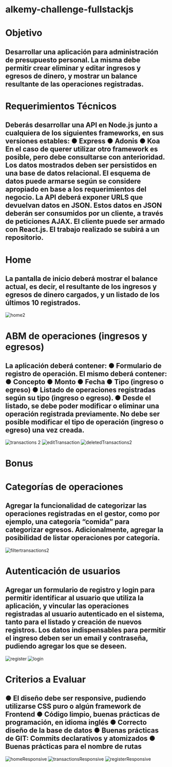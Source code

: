 # alkemy-challenge-fullstackjs
<h1> Objetivo </h1>

<h2>
Desarrollar una aplicación para administración de presupuesto personal. La misma debe
permitir crear eliminar y editar ingresos y egresos de dinero, y mostrar un balance resultante de las
operaciones registradas.
</h2>


<h1>
Requerimientos Técnicos
</h1>
<h2>
Deberás desarrollar una API en Node.js junto a cualquiera de los siguientes frameworks,
en sus versiones estables:
● Express
● Adonis
● Koa
En el caso de querer utilizar otro framework es posible, pero debe consultarse con
anterioridad.
Los datos mostrados deben ser persistidos en una base de datos relacional. El esquema de
datos puede armarse según se considere apropiado en base a los requerimientos del
negocio. La API deberá exponer URLS que devuelvan datos en JSON.
Estos datos en JSON deberán ser consumidos por un cliente, a través de peticiones AJAX.
El cliente puede ser armado con React.js.
El trabajo realizado se subirá a un repositorio.
</h2>


<h1>
Home
</h1>
<h2>
La pantalla de inicio deberá mostrar el balance actual, es decir, el resultante de los
ingresos y egresos de dinero cargados, y un listado de los últimos 10 registrados.

</h2>

![home2](https://user-images.githubusercontent.com/70545509/181370018-c95574a9-4ab6-4804-8d5b-61d7d97b4375.png)

<h1>
ABM de operaciones (ingresos y egresos)
</h1>
<h2>
La aplicación deberá contener:
● Formulario de registro de operación. El mismo deberá contener:
● Concepto
● Monto
● Fecha
● Tipo (ingreso o egreso)
● Listado de operaciones registradas según su tipo (ingreso o egreso).
● Desde el listado, se debe poder modificar o eliminar una operación registrada
previamente. No debe ser posible modificar el tipo de operación (ingreso o
egreso) una vez creada.
</h2>


![transactions 2](https://user-images.githubusercontent.com/70545509/181370862-5b3f69f5-75bf-4905-809e-ffbe4fbdd6fd.png)
![editTransaction](https://user-images.githubusercontent.com/70545509/180583997-bdfc19f7-1707-4446-bff0-f9b2e076598d.png)
![deletedTransactions2](https://user-images.githubusercontent.com/70545509/181371012-02a874cc-dbb8-4e61-8208-d7ed9ddf2ff9.png)





<h1>
Bonus
</h1>

<h1>
Categorías de operaciones
</h1>
<h2>
Agregar la funcionalidad de categorizar las operaciones registradas en el gestor, como por
ejemplo, una categoría “comida” para categorizar egresos. Adicionalmente, agregar la
posibilidad de listar operaciones por categoría.
</h2>

![filtertransactions2](https://user-images.githubusercontent.com/70545509/181371048-e1f1cce0-c692-46ac-a4e3-1f6106b74347.png)

<h1>
Autenticación de usuarios
</h1>
<h2>
Agregar un formulario de registro y login para permitir identificar al usuario que utiliza la
aplicación, y vincular las operaciones registradas al usuario autenticado en el sistema,
tanto para el listado y creación de nuevos registros. Los datos indispensables para permitir
el ingreso deben ser un email y contraseña, pudiendo agregar los que se deseen.

</h2>

![register](https://user-images.githubusercontent.com/70545509/181371704-0c14dd26-961d-4b64-81c0-a72747c8d7a3.png)
![login](https://user-images.githubusercontent.com/70545509/181371749-9715572c-ad5f-4c9f-aff9-cefb2a0cb310.png)

<h1>
Criterios a Evaluar
</h1>

<h2>
● El diseño debe ser responsive, pudiendo utilizarse CSS puro o algún framework
de Frontend
● Código limpio, buenas prácticas de programación, en idioma inglés
● Correcto diseño de la base de datos
● Buenas prácticas de GIT: Commits declarativos y atomizados
● Buenas prácticas para el nombre de rutas
</h2>




![homeResponsive](https://user-images.githubusercontent.com/70545509/180584297-61c9ee41-da77-40c7-a19e-d42e6402b473.png)
![transactionsResponsive](https://user-images.githubusercontent.com/70545509/180584298-89c6f867-ca2a-483e-8417-cd8ac946e641.png)
![registerResponsive](https://user-images.githubusercontent.com/70545509/181371868-3b993cde-eb10-4e98-aa91-5f560701a046.png)



